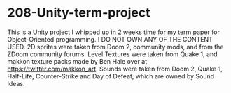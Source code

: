 # 208-Unity-term-project
This is a Unity project I whipped up in 2 weeks time for my term paper for Object-Oriented programming.
I DO NOT OWN ANY OF THE CONTENT USED.
2D sprites were taken from Doom 2, community mods, and from the ZDoom community forums. Level Textures were taken from Quake 1, and makkon texture packs made by Ben Hale over at https://twitter.com/makkon_art. Sounds were taken from Doom 2, Quake 1, Half-Life, Counter-Strike and Day of Defeat, which are owned by Sound Ideas.
